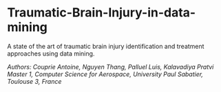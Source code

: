 # Traumatic-Brain-Injury-in-data-mining
A state of the art of traumatic brain injury identification and treatment approaches using data mining.

*Authors: Couprie Antoine, Nguyen Thang, Palluel Luis, Kalavadiya Pratvi*
<br>
*Master 1, Computer Science for Aerospace, University Paul Sabatier, Toulouse 3, France*
